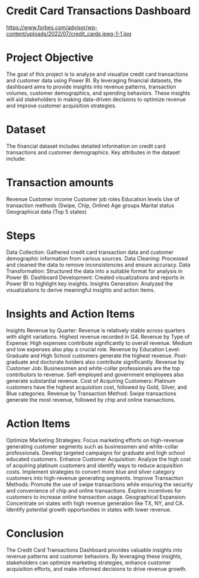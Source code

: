 # Credit Card Transactions Dashboard

https://www.forbes.com/advisor/wp-content/uploads/2022/07/credit_cards.jpeg-1-1.jpg 

# Project Objective
The goal of this project is to analyze and visualize credit card transactions and customer data using Power BI. By leveraging financial datasets, the dashboard aims to provide insights into revenue patterns, transaction volumes, customer demographics, and spending behaviors. These insights will aid stakeholders in making data-driven decisions to optimize revenue and improve customer acquisition strategies.

# Dataset
The financial dataset includes detailed information on credit card transactions and customer demographics. Key attributes in the dataset include:

# Transaction amounts
Revenue
Customer income
Customer job roles
Education levels
Use of transaction methods (Swipe, Chip, Online)
Age groups
Marital status
Geographical data (Top 5 states)

# Steps

Data Collection: Gathered credit card transaction data and customer demographic information from various sources.
Data Cleaning: Processed and cleaned the data to remove inconsistencies and ensure accuracy.
Data Transformation: Structured the data into a suitable format for analysis in Power BI.
Dashboard Development: Created visualizations and reports in Power BI to highlight key insights.
Insights Generation: Analyzed the visualizations to derive meaningful insights and action items.

# Insights and Action Items
Insights
Revenue by Quarter: Revenue is relatively stable across quarters with slight variations. Highest revenue recorded in Q4.
Revenue by Type of Expense: High expenses contribute significantly to overall revenue. Medium and low expenses also play a crucial role.
Revenue by Education Level: Graduate and High School customers generate the highest revenue. Post-graduate and doctorate holders also contribute significantly.
Revenue by Customer Job: Businessmen and white-collar professionals are the top contributors to revenue. Self-employed and government employees also generate substantial revenue.
Cost of Acquiring Customers: Platinum customers have the highest acquisition cost, followed by Gold, Silver, and Blue categories.
Revenue by Transaction Method: Swipe transactions generate the most revenue, followed by chip and online transactions.

# Action Items

Optimize Marketing Strategies: Focus marketing efforts on high-revenue generating customer segments such as businessmen and white-collar professionals. Develop targeted campaigns for graduate and high school educated customers.
Enhance Customer Acquisition: Analyze the high cost of acquiring platinum customers and identify ways to reduce acquisition costs. Implement strategies to convert more blue and silver category customers into high-revenue generating segments.
Improve Transaction Methods: Promote the use of swipe transactions while ensuring the security and convenience of chip and online transactions. Explore incentives for customers to increase online transaction usage.
Geographical Expansion: Concentrate on states with high revenue generation like TX, NY, and CA. Identify potential growth opportunities in states with lower revenue.

# Conclusion
The Credit Card Transactions Dashboard provides valuable insights into revenue patterns and customer behaviors. By leveraging these insights, stakeholders can optimize marketing strategies, enhance customer acquisition efforts, and make informed decisions to drive revenue growth.

